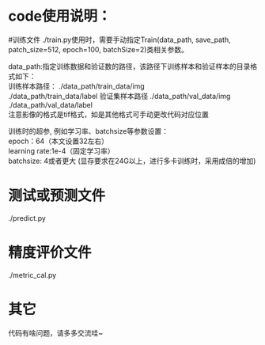 # code使用说明：

#训练文件
./train.py使用时，需要手动指定Train(data_path, save_path, patch_size=512, epoch=100, batchSize=2)类相关参数。  

data_path:指定训练数据和验证数的路径，该路径下训练样本和验证样本的目录格式如下：  
训练样本路径：
./data_path/train_data/img  
./data_path/train_data/label
验证集样本路径
./data_path/val_data/img  
./data_path/val_data/label  
注意影像的格式是tif格式，如是其他格式可手动更改代码对应位置

训练时的超参, 例如学习率、batchsize等参数设置：  
epoch：64（本文设置32左右）   
learning rate:1e-4（固定学习率）  
batchsize: 4或者更大 (显存要求在24G以上，进行多卡训练时，采用成倍的增加)

# 测试或预测文件
./predict.py

# 精度评价文件
./metric_cal.py

# 其它
代码有啥问题，请多多交流哇~

